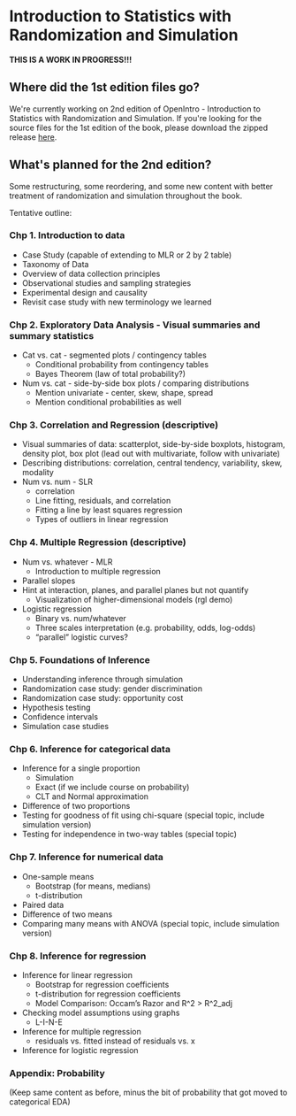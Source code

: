 # Introduction to Statistics with Randomization and Simulation

**THIS IS A WORK IN PROGRESS!!!**

## Where did the 1st edition files go?

We're currently working on 2nd edition of OpenIntro - Introduction to Statistics with Randomization and Simulation. If you're looking for the source files for the 1st edition of the book, please download the zipped release [here](https://github.com/OpenIntroStat/randomization-and-simulation/releases).

## What's planned for the 2nd edition?

Some restructuring, some reordering, and some new content with better treatment of randomization and simulation throughout the book.

Tentative outline:

### Chp 1. Introduction to data

- Case Study (capable of extending to MLR or 2 by 2 table)
- Taxonomy of Data
- Overview of data collection principles
- Observational studies and sampling strategies
- Experimental design and causality
- Revisit case study with new terminology we learned

### Chp 2. Exploratory Data Analysis - Visual summaries and summary statistics

- Cat vs. cat - segmented plots / contingency tables
	- Conditional probability from contingency tables
	- Bayes Theorem (law of total probability?)
- Num vs. cat - side-by-side box plots / comparing distributions 
	- Mention univariate - center, skew, shape, spread
	- Mention conditional probabilities as well

### Chp 3. Correlation and Regression (descriptive)

- Visual summaries of data: scatterplot, side-by-side boxplots, histogram, density plot, box plot (lead out with multivariate, follow with univariate)
- Describing distributions: correlation, central tendency, variability, skew, modality
- Num vs. num - SLR
	- correlation
	- Line fitting, residuals, and correlation
	- Fitting a line by least squares regression
	- Types of outliers in linear regression

### Chp 4. Multiple Regression (descriptive)

- Num vs. whatever - MLR
	- Introduction to multiple regression
- Parallel slopes
- Hint at interaction, planes, and parallel planes but not quantify
	- Visualization of higher-dimensional models (rgl demo)
- Logistic regression
	- Binary vs. num/whatever
	- Three scales interpretation (e.g. probability, odds, log-odds)
	- “parallel” logistic curves? 

### Chp 5. Foundations of Inference

- Understanding inference through simulation
- Randomization case study: gender discrimination
- Randomization case study: opportunity cost
- Hypothesis testing
- Confidence intervals
- Simulation case studies

### Chp 6. Inference for categorical data

- Inference for a single proportion
	- Simulation
	- Exact (if we include course on probability)
	- CLT and Normal approximation
- Difference of two proportions
- Testing for goodness of fit using chi-square (special topic, include simulation version)
- Testing for independence in two-way tables (special topic)

### Chp 7. Inference for numerical data

- One-sample means
	- Bootstrap (for means, medians)
	- t-distribution
- Paired data
- Difference of two means
- Comparing many means with ANOVA (special topic, include simulation version)

### Chp 8. Inference for regression

- Inference for linear regression
	- Bootstrap for regression coefficients
	- t-distribution for regression coefficients
	- Model Comparison: Occam’s Razor and R^2 > R^2_adj
- Checking model assumptions using graphs
	- L-I-N-E
- Inference for multiple regression
	- residuals vs. fitted instead of residuals vs. x
- Inference for logistic regression

### Appendix: Probability

(Keep same content as before, minus the bit of probability that got moved to categorical EDA)
